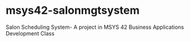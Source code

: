 # msys42-salonmgtsystem
Salon Scheduling System- A project in MSYS 42 Business Applications Development Class
